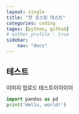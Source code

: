 ```yaml
---
layout: single
title: "첫 포스팅 테스트"
categories: coding
tages: [python, github]
# author_profile : true
sidebar:
    nav: "docs"
---
```




## 테스트

이미지 업로드 테스트이이이이

```python
import pandas as pd
print('Hello, world!')

```